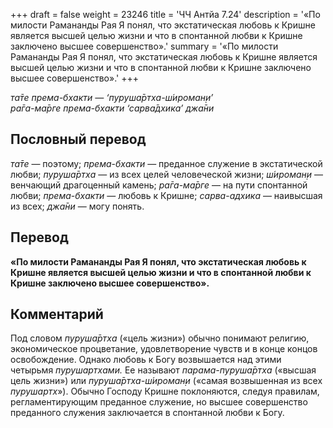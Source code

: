 +++
draft = false
weight = 23246
title = 'ЧЧ Антйа 7.24'
description = '«По милости Рамананды Рая Я понял, что экстатическая любовь к Кришне является высшей целью жизни и что в спонтанной любви к Кришне заключено высшее совершенство».'
summary = '«По милости Рамананды Рая Я понял, что экстатическая любовь к Кришне является высшей целью жизни и что в спонтанной любви к Кришне заключено высшее совершенство».'
+++

_та̄те према-бхакти — ‘пуруша̄ртха-ш́ироман̣и’  
ра̄га-ма̄рге према-бхакти ‘сарва̄дхика’ джа̄ни_

## Пословный перевод

_та̄те_ — поэтому; _према_\-_бхакти_ — преданное служение в экстатической любви; _пуруша̄ртха_ — из всех целей человеческой жизни; _ш́ироман̣и_ — венчающий драгоценный камень; _ра̄га_\-_ма̄рге_ — на пути спонтанной любви; _према_\-_бхакти_ — любовь к Кришне; _сарва_\-_адхика_ — наивысшая из всех; _джа̄ни_ — могу понять.

## Перевод

**«По милости Рамананды Рая Я понял, что экстатическая любовь к Кришне является высшей целью жизни и что в спонтанной любви к Кришне заключено высшее совершенство».**

## Комментарий

Под словом _пуруша̄ртха_ («цель жизни») обычно понимают религию, экономическое процветание, удовлетворение чувств и в конце концов освобождение. Однако любовь к Богу возвышается над этими четырьмя _пурушартхами._ Ее называют _парама-пуруша̄ртха_ («высшая цель жизни») или _пуруша̄ртха-ш́ироман̣и_ («самая возвышенная из всех _пурушартх_»). Обычно Господу Кришне поклоняются, следуя правилам, регламентирующим преданное служение, но высшее совершенство преданного служения заключается в спонтанной любви к Богу.
